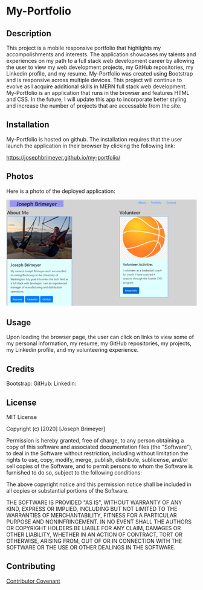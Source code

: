 # My-Portfolio


## Description 

This project is a mobile responsive portfolio that highlights my accompolishments and interests.  The application showcases my talents and experiences on my path to a full stack web development career by allowing the user to view my web development projects, my GitHub repositories, my Linkedin profile, and my resume.  My-Portfolio was created using Bootstrap and is responsive across multiple devices.  This project will continue to evolve as I acquire additional skills in MERN full stack web development.  My-Portfolio is an application that runs in the browser and features HTML and CSS.  In the future, I will update this app to incorporate better styling and increase the number of projects that are accessable from the site.

## Installation

My-Portfolio is hosted on github.  The installation requires that the user launch the application in their browser by clicking the following link:

https://josephbrimeyer.github.io/my-portfolio/


## Photos

Here is a photo of the deployed application:

![My-Portfolio](./images/my-portfolio.png)


## Usage 

Upon loading the browser page, the user can click on links to view some of my personal information, my resume, my GitHub repositories, my projects, my Linkedin profile, and my volunteering experience.


## Credits
Bootstrap: 
GitHub:
Linkedin:

## License

MIT License

Copyright (c) [2020] [Joseph Brimeyer]

Permission is hereby granted, free of charge, to any person obtaining a copy
of this software and associated documentation files (the "Software"), to deal
in the Software without restriction, including without limitation the rights
to use, copy, modify, merge, publish, distribute, sublicense, and/or sell
copies of the Software, and to permit persons to whom the Software is
furnished to do so, subject to the following conditions:

The above copyright notice and this permission notice shall be included in all
copies or substantial portions of the Software.

THE SOFTWARE IS PROVIDED "AS IS", WITHOUT WARRANTY OF ANY KIND, EXPRESS OR
IMPLIED, INCLUDING BUT NOT LIMITED TO THE WARRANTIES OF MERCHANTABILITY,
FITNESS FOR A PARTICULAR PURPOSE AND NONINFRINGEMENT. IN NO EVENT SHALL THE
AUTHORS OR COPYRIGHT HOLDERS BE LIABLE FOR ANY CLAIM, DAMAGES OR OTHER
LIABILITY, WHETHER IN AN ACTION OF CONTRACT, TORT OR OTHERWISE, ARISING FROM,
OUT OF OR IN CONNECTION WITH THE SOFTWARE OR THE USE OR OTHER DEALINGS IN THE
SOFTWARE.
## Contributing

[Contributor Covenant](https://www.contributor-covenant.org/)


